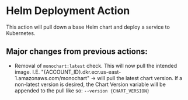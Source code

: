 # Helm Deployment Action

This action will pull down a base Helm chart and deploy a service to Kubernetes.

## Major changes from previous actions:
* Removal of `monochart:latest` check. This will now pull the intended image. I.E. "{ACCOUNT_ID}.dkr.ecr.us-east-1.amazonaws.com/monochart" -> will pull the latest chart version. If a non-latest version is desired, the Chart Version variable will be appended to the pull like so: `--version {CHART_VERSION}`